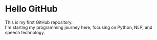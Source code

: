 # Hello GitHub
This is my first GitHub repository.  
I'm starting my programming journey here, focusing on Python, NLP, and speech technology.
